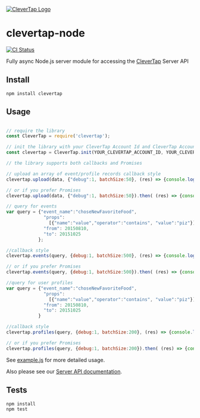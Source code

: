 [![CleverTap Logo](http://staging.support.wizrocket.com.s3-website-eu-west-1.amazonaws.com/images/CleverTap_logo.png)](http:www.clevertap.com)

# clevertap-node

[![CI Status](http://img.shields.io/travis/CleverTap/clevertap-node.svg?style=flat)](https://travis-ci.org/CleverTap/clevertap-node)

Fully async Node.js server module for accessing the [CleverTap](https://clevertap.com/) Server API

## Install

`npm install clevertap`

## Usage  

```javascript

// require the library
const CleverTap = require('clevertap');

// init the library with your CleverTap Account Id and CleverTap Account Passcode
const clevertap = CleverTap.init(YOUR_CLEVERTAP_ACCOUNT_ID, YOUR_CLEVERTAP_ACCOUNT_PASSCODE);

// the library supports both callbacks and Promises

// upload an array of event/profile records callback style
clevertap.upload(data, {"debug":1, batchSize:50}, (res) => {console.log(res)});

// or if you prefer Promises
clevertap.upload(data, {"debug":1, batchSize:50}).then( (res) => {console.log(res)} );

// query for events
var query = {"event_name":"choseNewFavoriteFood",
              "props": 
                [{"name":"value","operator":"contains", "value":"piz"}],
              "from": 20150810,
              "to": 20151025
            };

//callback style
clevertap.events(query, {debug:1, batchSize:500}, (res) => {console.log(res)});

// or if you prefer Promises
clevertap.events(query, {debug:1, batchSize:500}).then( (res) => {console.log(res)} );

//query for user profiles
var query = {"event_name":"choseNewFavoriteFood",
              "props": 
                [{"name":"value","operator":"contains", "value":"piz"}],
              "from": 20150810,
              "to": 20151025
            }

//callback style
clevertap.profiles(query, {debug:1, batchSize:200}, (res) => {console.log(res)});

// or if you prefer Promises
clevertap.profiles(query, {debug:1, batchSize:200}).then( (res) => {console.log(res)} );

```

See [example.js](https://github.com/CleverTap/clevertap-node/blob/master/example.js) for more detailed usage.

Also please see our [Server API documentation](https://support.clevertap.com/server/overview/).

## Tests
```
npm install  
npm test
```
